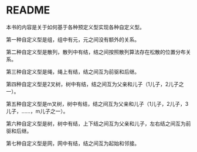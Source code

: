 # README

本书的内容是关于如何基于各种预定义型实现各种自定义型。

第一种自定义型是组，组中有元，元之间没有额外的关系。

第二种自定义型是散列，散列中有结，结之间按照散列算法存在松散的位置分布关系。

第三种自定义型是绳，绳上有结，结之间互为前驱和后继。

第四种自定义型是2叉树，树中有结，结之间互为父亲和儿子（1儿子，2儿子之一）。

第五种自定义型是m叉树，树中有结，结之间互为父亲和儿子（1儿子，2儿子，3儿子，……，m儿子之一）。

第六种自定义型是树，树中有结，上下结之间互为父亲和儿子，左右结之间互为前驱和后继。

第七种自定义型是网，网中有结，结之间互为起始和邻接。
